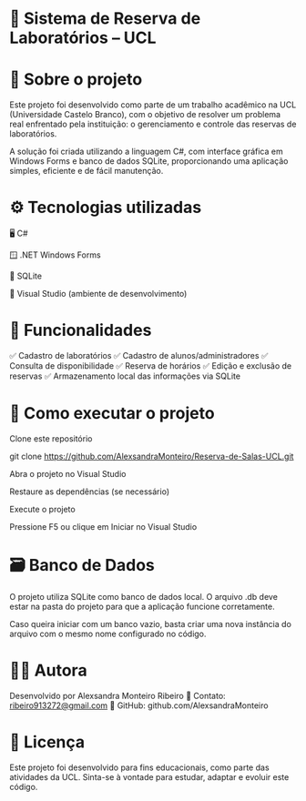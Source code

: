 # 🧪 Sistema de Reserva de Laboratórios – UCL

<h1>📘 Sobre o projeto</h1>

Este projeto foi desenvolvido como parte de um trabalho acadêmico na UCL (Universidade Castelo Branco), com o objetivo de resolver um problema real enfrentado pela instituição: o gerenciamento e controle das reservas de laboratórios.

A solução foi criada utilizando a linguagem C#, com interface gráfica em Windows Forms e banco de dados SQLite, proporcionando uma aplicação simples, eficiente e de fácil manutenção.

<h1>⚙️ Tecnologias utilizadas</h1>

🖥️ C#

🪟 .NET Windows Forms

💾 SQLite

🧱 Visual Studio (ambiente de desenvolvimento)

<h1>🚀 Funcionalidades</h1>

✅ Cadastro de laboratórios
✅ Cadastro de alunos/administradores
✅ Consulta de disponibilidade
✅ Reserva de horários
✅ Edição e exclusão de reservas
✅ Armazenamento local das informações via SQLite

<h1>🧰 Como executar o projeto</h1>

Clone este repositório

git clone https://github.com/AlexsandraMonteiro/Reserva-de-Salas-UCL.git


Abra o projeto no Visual Studio

Restaure as dependências (se necessário)

Execute o projeto

Pressione F5 ou clique em Iniciar no Visual Studio

<h1>🗃️ Banco de Dados</h1>

O projeto utiliza SQLite como banco de dados local.
O arquivo .db deve estar na pasta do projeto para que a aplicação funcione corretamente.

Caso queira iniciar com um banco vazio, basta criar uma nova instância do arquivo com o mesmo nome configurado no código.

<h1>🧑‍💻 Autora</h1>

Desenvolvido por Alexsandra Monteiro Ribeiro
📧 Contato: ribeiro913272@gmail.com
💼 GitHub: github.com/AlexsandraMonteiro

<h1>🌟 Licença</h1>

Este projeto foi desenvolvido para fins educacionais, como parte das atividades da UCL.
Sinta-se à vontade para estudar, adaptar e evoluir este código.
